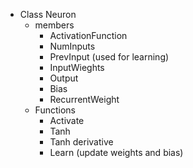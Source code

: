 - Class Neuron
    -  members
        - ActivationFunction
        - NumInputs
        - PrevInput (used for learning)
        - InputWieghts
        - Output
        - Bias
        - RecurrentWeight
    - Functions
        - Activate
        - Tanh
        - Tanh derivative
        - Learn (update weights and bias)
